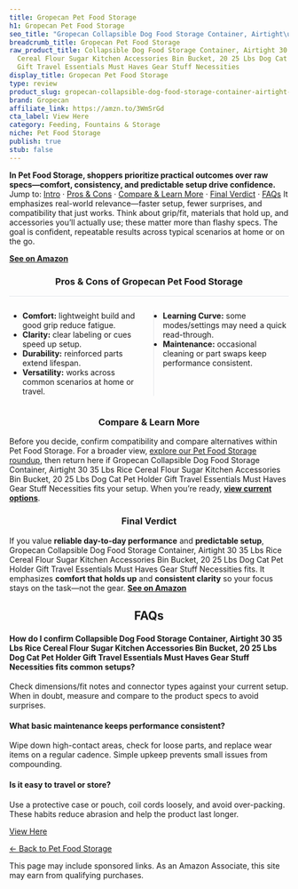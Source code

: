 ```yaml
---
title: Gropecan Pet Food Storage
h1: Gropecan Pet Food Storage
seo_title: "Gropecan Collapsible Dog Food Storage Container, Airtight\u2026"
breadcrumb_title: Gropecan Pet Food Storage
raw_product_title: Collapsible Dog Food Storage Container, Airtight 30 35 Lbs Rice
  Cereal Flour Sugar Kitchen Accessories Bin Bucket, 20 25 Lbs Dog Cat Pet Holder
  Gift Travel Essentials Must Haves Gear Stuff Necessities
display_title: Gropecan Pet Food Storage
type: review
product_slug: gropecan-collapsible-dog-food-storage-container-airtight-30-35-lbs-rice-62e62875
brand: Gropecan
affiliate_link: https://amzn.to/3WmSrGd
cta_label: View Here
category: Feeding, Fountains & Storage
niche: Pet Food Storage
publish: true
stub: false
---
```


<div id="intro" class="full-width"><p><strong>In Pet Food Storage, shoppers prioritize practical outcomes over raw specs&mdash;comfort, consistency, and predictable setup drive confidence.</strong> Jump to: <a href="#intro">Intro</a> · <a href="#pros-cons">Pros &amp; Cons</a> · <a href="#compare-more">Compare &amp; Learn More</a> · <a href="#verdict">Final Verdict</a> · <a href="#faqs">FAQs</a> It emphasizes real-world relevance&mdash;faster setup, fewer surprises, and compatibility that just works. Think about grip/fit, materials that hold up, and accessories you’ll actually use; these matter more than flashy specs. The goal is confident, repeatable results across typical scenarios at home or on the go.</p><p><a href="https://amzn.to/3WmSrGd" rel="nofollow sponsored noopener" target="_blank"><strong>See on Amazon</strong></a></p></div>
<h3 id="pros-cons" style="text-align:center;">Pros &amp; Cons of Gropecan Pet Food Storage</h3>
<div class="pc-grid" style="display:grid;grid-template-columns:1fr 1fr;gap:16px;border-top:1px solid #e5e7eb;padding-top:12px;">
  <ul>
    <li><strong>Comfort:</strong> lightweight build and good grip reduce fatigue.</li>
    <li><strong>Clarity:</strong> clear labeling or cues speed up setup.</li>
    <li><strong>Durability:</strong> reinforced parts extend lifespan.</li>
    <li><strong>Versatility:</strong> works across common scenarios at home or travel.</li>
  </ul>
  <ul style="border-left:1px solid #e5e7eb;padding-left:16px;">
    <li><strong>Learning Curve:</strong> some modes/settings may need a quick read-through.</li>
    <li><strong>Maintenance:</strong> occasional cleaning or part swaps keep performance consistent.</li>
  </ul>
</div>


<h3 id="compare-more" style="text-align:center;">Compare &amp; Learn More</h3>
<p>Before you decide, confirm compatibility and compare alternatives within Pet Food Storage. For a broader view, <a href="#">explore our Pet Food Storage roundup</a>, then return here if Gropecan Collapsible Dog Food Storage Container, Airtight 30 35 Lbs Rice Cereal Flour Sugar Kitchen Accessories Bin Bucket, 20 25 Lbs Dog Cat Pet Holder Gift Travel Essentials Must Haves Gear Stuff Necessities fits your setup. When you’re ready, <a href="https://amzn.to/3WmSrGd" rel="nofollow sponsored noopener" target="_blank"><strong>view current options</strong></a>.</p>

<h3 id="verdict" style="text-align:center;">Final Verdict</h3>
<p>If you value <strong>reliable day-to-day performance</strong> and <strong>predictable setup</strong>, Gropecan Collapsible Dog Food Storage Container, Airtight 30 35 Lbs Rice Cereal Flour Sugar Kitchen Accessories Bin Bucket, 20 25 Lbs Dog Cat Pet Holder Gift Travel Essentials Must Haves Gear Stuff Necessities fits. It emphasizes <strong>comfort that holds up</strong> and <strong>consistent clarity</strong> so your focus stays on the task&mdash;not the gear. <a href="https://amzn.to/3WmSrGd" rel="nofollow sponsored noopener" target="_blank"><strong>See on Amazon</strong></a></p>

<h2 id="faqs" style="text-align:center;">FAQs</h2>
<h4><strong>How do I confirm Collapsible Dog Food Storage Container, Airtight 30 35 Lbs Rice Cereal Flour Sugar Kitchen Accessories Bin Bucket, 20 25 Lbs Dog Cat Pet Holder Gift Travel Essentials Must Haves Gear Stuff Necessities fits common setups?</strong></h4>
<p>Check dimensions/fit notes and connector types against your current setup. When in doubt, measure and compare to the product specs to avoid surprises.</p>
<h4><strong>What basic maintenance keeps performance consistent?</strong></h4>
<p>Wipe down high-contact areas, check for loose parts, and replace wear items on a regular cadence. Simple upkeep prevents small issues from compounding.</p>
<h4><strong>Is it easy to travel or store?</strong></h4>
<p>Use a protective case or pouch, coil cords loosely, and avoid over-packing. These habits reduce abrasion and help the product last longer.</p>

<p><a class="btn" href="https://amzn.to/3WmSrGd" target="_blank" rel="nofollow sponsored noopener">View Here</a></p>
<p><a href="/roundups/feeding-fountains-storage/pet-food-storage/">← Back to Pet Food Storage</a></p>
<aside class="disclosure">This page may include sponsored links. As an Amazon Associate, this site may earn from qualifying purchases.</aside>
